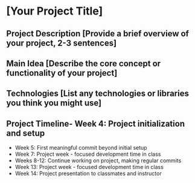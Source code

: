 # [Your Project Title] 
## Project Description [Provide a brief overview of your project, 2-3 sentences] 
## Main Idea [Describe the core concept or functionality of your project] 
## Technologies [List any technologies or libraries you think you might use] 
## Project Timeline- Week 4: Project initialization and setup
- Week 5: First meaningful commit beyond initial setup
- Week 7: Project week - focused development time in class
- Weeks 8-12: Continue working on project, making regular commits
- Week 13: Project week - focused development time in class
- Week 14: Project presentation to classmates and instructor